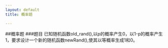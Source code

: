 ```yaml
---
layout: default
title: 概率题

---
```


##概率题
###题目
已知随机函数old_rand(),以p的概率产生0，以1-p的概率产生1，要求设计一个新的随机函数newRand(),使其以等概率生成1和0。
